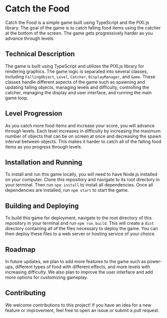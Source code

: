 # Catch the Food

Catch the Food is a simple game built using TypeScript and the PIXI.js library. The goal of the game is to catch falling food items using the catcher at the bottom of the screen. The game gets progressively harder as you advance through levels.

## Technical Description

The game is built using TypeScript and utilizes the PIXI.js library for rendering graphics. The game logic is separated into several classes, including `FallingObject`, `Level`, `Catcher`, `DisplayManager`, and `Game`. These classes handle different aspects of the game such as spawning and updating falling objects, managing levels and difficulty, controlling the catcher, managing the display and user interface, and running the main game loop.

## Level Progression

As you catch more food items and increase your score, you will advance through levels. Each level increases in difficulty by increasing the maximum number of objects that can be on screen at once and decreasing the spawn interval between objects. This makes it harder to catch all of the falling food items as you progress through levels.

## Installation and Running

To install and run this game locally, you will need to have Node.js installed on your computer. Clone this repository and navigate to its root directory in your terminal. Then run `npm install` to install all dependencies. Once all dependencies are installed, run `npm start` to start the game.

## Building and Deploying

To build this game for deployment, navigate to the root directory of this repository in your terminal and run `npm run build`. This will create a `dist` directory containing all of the files necessary to deploy the game. You can then deploy these files to a web server or hosting service of your choice.

## Roadmap

In future updates, we plan to add more features to the game such as power-ups, different types of food with different effects, and more levels with increasing difficulty. We also plan to improve the user interface and add more options for customizing gameplay.

## Contributing

We welcome contributions to this project! If you have an idea for a new feature or improvement, feel free to open an issue or submit a pull request.